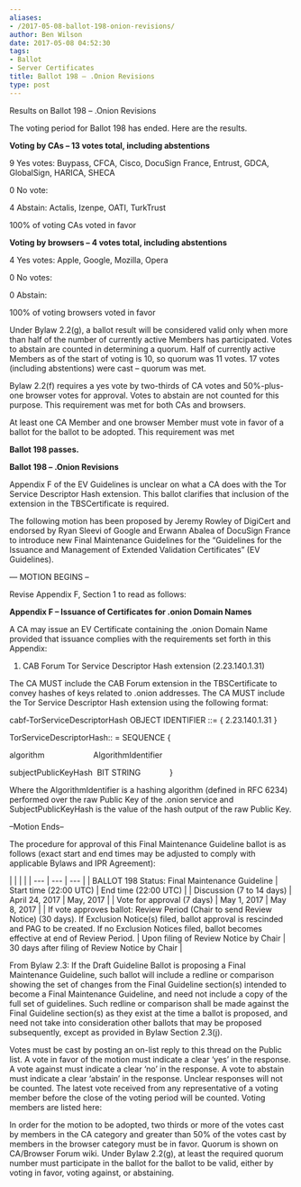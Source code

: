 ```yaml
---
aliases:
- /2017-05-08-ballot-198-onion-revisions/
author: Ben Wilson
date: 2017-05-08 04:52:30
tags:
- Ballot
- Server Certificates
title: Ballot 198 – .Onion Revisions
type: post
---
```


Results on Ballot 198 – .Onion Revisions

The voting period for Ballot 198 has ended. Here are the results.

**Voting by CAs – 13 votes total, including abstentions**

9 Yes votes: Buypass, CFCA, Cisco, DocuSign France, Entrust, GDCA, GlobalSign, HARICA, SHECA

0 No vote:

4 Abstain: Actalis, Izenpe, OATI, TurkTrust

100% of voting CAs voted in favor

**Voting by browsers – 4 votes total, including abstentions**

4 Yes votes: Apple, Google, Mozilla, Opera

0 No votes:

0 Abstain:

100% of voting browsers voted in favor

Under Bylaw 2.2(g), a ballot result will be considered valid only when more than half of the number of currently active Members has participated. Votes to abstain are counted in determining a quorum. Half of currently active Members as of the start of voting is 10, so quorum was 11 votes. 17 votes (including abstentions) were cast – quorum was met.

Bylaw 2.2(f) requires a yes vote by two-thirds of CA votes and 50%-plus-one browser votes for approval. Votes to abstain are not counted for this purpose. This requirement was met for both CAs and browsers.

At least one CA Member and one browser Member must vote in favor of a ballot for the ballot to be adopted. This requirement was met

**Ballot 198 passes.**

**Ballot 198 – .Onion Revisions**

Appendix F of the EV Guidelines is unclear on what a CA does with the Tor Service Descriptor Hash extension. This ballot clarifies that inclusion of the extension in the TBSCertificate is required.

The following motion has been proposed by Jeremy Rowley of DigiCert and endorsed by Ryan Sleevi of Google and Erwann Abalea of DocuSign France to introduce new Final Maintenance Guidelines for the “Guidelines for the Issuance and Management of Extended Validation Certificates” (EV Guidelines).

— MOTION BEGINS –

Revise Appendix F, Section 1 to read as follows:

**Appendix F – Issuance of Certificates for .onion Domain Names**

A CA may issue an EV Certificate containing the .onion Domain Name provided that issuance complies with the requirements set forth in this Appendix:

1. CAB Forum Tor Service Descriptor Hash extension (2.23.140.1.31)

The CA MUST include the CAB Forum extension in the TBSCertificate to convey hashes of keys related to .onion addresses. The CA MUST include the Tor Service Descriptor Hash extension using the following format:

cabf-TorServiceDescriptorHash OBJECT IDENTIFIER ::= { 2.23.140.1.31 }

TorServiceDescriptorHash:: = SEQUENCE {

algorithm                      AlgorithmIdentifier

subjectPublicKeyHash  BIT STRING             }

Where the AlgorithmIdentifier is a hashing algorithm (defined in RFC 6234) performed over the raw Public Key of the .onion service and SubjectPublicKeyHash is the value of the hash output of the raw Public Key.

–Motion Ends–

The procedure for approval of this Final Maintenance Guideline ballot is as follows (exact start and end times may be adjusted to comply with applicable Bylaws and IPR Agreement):

| | | |
| --- | --- | --- | |
BALLOT 198 Status: Final Maintenance Guideline |
Start time (22:00 UTC) |
End time (22:00 UTC) | |
Discussion (7 to 14 days) |
April 24, 2017 |
May, 2017 | |
Vote for approval (7 days) |
May 1, 2017 |
May 8, 2017 | |
If vote approves ballot: Review Period (Chair to send Review Notice) (30 days). If Exclusion Notice(s) filed, ballot approval is rescinded and PAG to be created. If no Exclusion Notices filed, ballot becomes effective at end of Review Period. |
Upon filing of Review Notice by Chair |
30 days after filing of Review Notice by Chair |

From Bylaw 2.3: If the Draft Guideline Ballot is proposing a Final Maintenance Guideline, such ballot will include a redline or comparison showing the set of changes from the Final Guideline section(s) intended to become a Final Maintenance Guideline, and need not include a copy of the full set of guidelines. Such redline or comparison shall be made against the Final Guideline section(s) as they exist at the time a ballot is proposed, and need not take into consideration other ballots that may be proposed subsequently, except as provided in Bylaw Section 2.3(j).

Votes must be cast by posting an on-list reply to this thread on the Public list. A vote in favor of the motion must indicate a clear ‘yes’ in the response. A vote against must indicate a clear ‘no’ in the response. A vote to abstain must indicate a clear ‘abstain’ in the response. Unclear responses will not be counted. The latest vote received from any representative of a voting member before the close of the voting period will be counted. Voting members are listed here:

In order for the motion to be adopted, two thirds or more of the votes cast by members in the CA category and greater than 50% of the votes cast by members in the browser category must be in favor. Quorum is shown on CA/Browser Forum wiki. Under Bylaw 2.2(g), at least the required quorum number must participate in the ballot for the ballot to be valid, either by voting in favor, voting against, or abstaining.